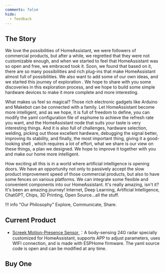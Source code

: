 ```yaml
---
comments: false
hide:
  - feedback
---
```


## The Story

We love the possibilities of HomeAssistant, we were followers of commercial products, but after a while, we regretted that they were not customizable enough, and when we started to feel that HomeAssistant was so open and free, we embraced took it.
Soon, we found that based on it, there are so many possibilities and rich plug-ins that make HomeAssistant almost full of possibilities. We also want to add some of our own ideas, and we started this journey of exploration .
We hope to share with you some discoveries in this exploration process, and we hope to build some simple hardware devices to make it more complete and more interesting.

What makes us feel so magical? Those rich electronic gadgets like Arduino and Makebot can be connected with a family. Let HomeAssistant become more intelligent, and as we hope, it is full of freedom to define, you can modify the yaml configuration file of esphome to achieve the refresh rate you want, and the HomeAssistant node that suits your taste is very interesting things.
And it is also full of challenges, hardware selection, welding, picking out those excellent hardware, debugging the signal better, improving its stability, and finally, the most important thing, giving it a good-looking shell , which requires a lot of effort, what we share is our view on these things, a plan we designed. We hope to improve it together with you and make our home more intelligent.

How exciting all this is in a world where artificial intelligence is opening doors. We have an opportunity not only to passively accept the slow product improvement speed of those commercial products, but also to have some fences on various platforms. We can integrate some flexible and convenient components into our HomeAssistant. It's really amazing, isn't it?
It's been an amazing journey! Internet, Deep Learning, Artificial Intelligence, ChatGPT, Chips, 3D Printing, Open Source...all the stuff.

!!! info "Our Philosophy"
	Explore, Communicate, Share.

## Current Product

- [Screek Motion-Presence Sensor ](presence_sensor/getting_started.md)：A body-sensing 24G radar specially customized for HomeAssistant, supports APP to adjust parameters, uses WIFI connection, and is made with ESPHome firmware. The yaml source code is open and can be modified at any time.

## Buy One
